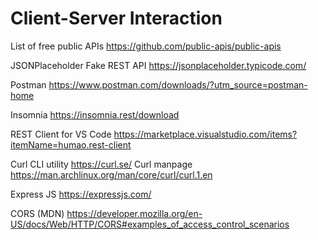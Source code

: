 # Client-Server Interaction

List of free public APIs <https://github.com/public-apis/public-apis>

JSONPlaceholder Fake REST API <https://jsonplaceholder.typicode.com/>

Postman <https://www.postman.com/downloads/?utm_source=postman-home>

Insomnia <https://insomnia.rest/download>

REST Client for VS Code <https://marketplace.visualstudio.com/items?itemName=humao.rest-client>

Curl CLI utility <https://curl.se/>
Curl manpage <https://man.archlinux.org/man/core/curl/curl.1.en>

Express JS <https://expressjs.com/>

CORS (MDN) <https://developer.mozilla.org/en-US/docs/Web/HTTP/CORS#examples_of_access_control_scenarios>
